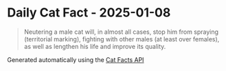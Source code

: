 # Daily Cat Fact - 2025-01-08

> Neutering a male cat will, in almost all cases, stop him from spraying (territorial marking), fighting with other males (at least over females), as well as lengthen his life and improve its quality.

Generated automatically using the [Cat Facts API](https://catfact.ninja)
